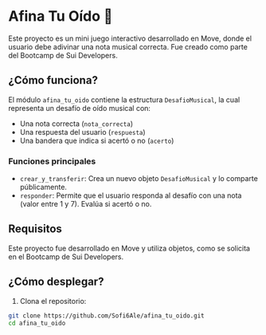# Afina Tu Oído 🎵

Este proyecto es un mini juego interactivo desarrollado en Move, donde el usuario debe adivinar una nota musical correcta. Fue creado como parte del Bootcamp de Sui Developers.

## ¿Cómo funciona?

El módulo `afina_tu_oido` contiene la estructura `DesafioMusical`, la cual representa un desafío de oído musical con:

- Una nota correcta (`nota_correcta`)
- Una respuesta del usuario (`respuesta`)
- Una bandera que indica si acertó o no (`acerto`)

### Funciones principales

- `crear_y_transferir`: Crea un nuevo objeto `DesafioMusical` y lo comparte públicamente.
- `responder`: Permite que el usuario responda al desafío con una nota (valor entre 1 y 7). Evalúa si acertó o no.

## Requisitos

Este proyecto fue desarrollado en Move y utiliza objetos, como se solicita en el Bootcamp de Sui Developers.

## ¿Cómo desplegar?

1. Clona el repositorio:

```bash
git clone https://github.com/Sofi6Ale/afina_tu_oido.git
cd afina_tu_oido
```
